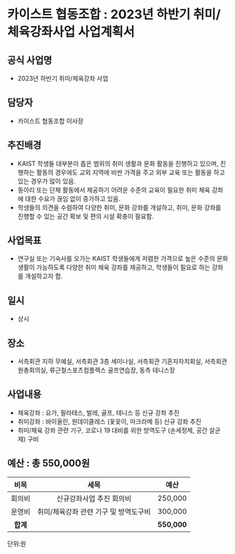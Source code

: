 카이스트 협동조합 : 2023년 하반기 취미/체육강좌사업 사업계획서
======

## 공식 사업명
- 2023년 하반기 취미/체육강좌 사업

## 담당자
- 카이스트 협동조합 이사장

## 추진배경
- KAIST 학생들 대부분이 좁은 범위의 취미 생활과 문화 활동을 진행하고 있으며, 진행하는 활동의 경우에도 교외 지역에 비싼 가격을 주고 외부 교육 또는 활동을 하고 있는 경우가 많이 있음.
- 동아리 또는 단체 활동에서 제공하기 어려운 수준의 교육이 필요한 취미 체육 강좌에 대한 수요가 끊임 없이 증가하고 있음.
- 학생들의 의견을 수렴하여 다양한 취미, 문화 강좌를 개설하고, 취미, 문화 강좌를 진행할 수 있는 공간 확보 및 편의 시설 확충이 필요함.

## 사업목표 
- 연구실 또는 기숙사를 오가는 KAIST 학생들에게 저렴한 가격으로 높은 수준의 문화 생활이 가능하도록 다양한 취미 체육 강좌를 제공하고, 학생들이 필요로 하는 강좌를 개설하고자 함.

## 일시
- 상시

## 장소
- 서측회관 지하 무예실, 서측회관 3층 세미나실, 서측회관 기혼자자치회실, 서측회관 원총회의실, 류근철스포츠컴플렉스 골프연습장, 동측 테니스장

## 사업내용
- 체육강좌 : 요가, 필라테스, 발레, 골프, 테니스 등 신규 강좌 추진
- 취미강좌 : 바이올린, 원데이클레스 (꽃꽂이, 마크라메 등) 신규 강좌 추진
- 취미/체육 강좌 관련 기구, 코로나 19 대비를 위한 방역도구 (손세정제, 공간 살균제) 구비

## 예산 : 총 550,000원 
                                                                         
|  **비목** |   **세목**   | **예산** |
|:---:|:---:|:---:|
| 회의비 | 신규강좌사업 추진 회의비 | 250,000 | 
| 운영비 | 취미/체육강좌 관련 기구 및 방역도구비 | 300,000 | 
| **합계** |  | **550,000** | 

단위:원